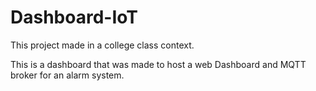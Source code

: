 # Dashboard-IoT
This project made in a college class context.

This is a dashboard that was made to host a web Dashboard and MQTT broker for an alarm system.

